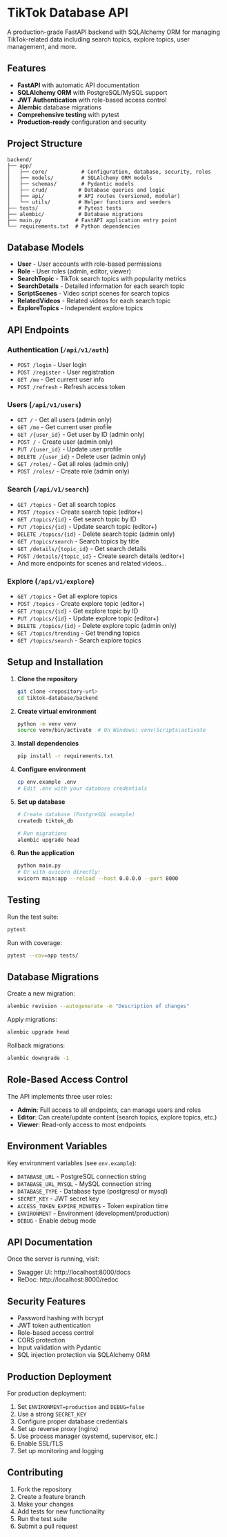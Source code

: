 # TikTok Database API

A production-grade FastAPI backend with SQLAlchemy ORM for managing TikTok-related data including search topics, explore topics, user management, and more.

## Features

- **FastAPI** with automatic API documentation
- **SQLAlchemy ORM** with PostgreSQL/MySQL support
- **JWT Authentication** with role-based access control
- **Alembic** database migrations
- **Comprehensive testing** with pytest
- **Production-ready** configuration and security

## Project Structure

```
backend/
├── app/
│   ├── core/           # Configuration, database, security, roles
│   ├── models/         # SQLAlchemy ORM models
│   ├── schemas/        # Pydantic models
│   ├── crud/          # Database queries and logic
│   ├── api/           # API routes (versioned, modular)
│   └── utils/         # Helper functions and seeders
├── tests/             # Pytest tests
├── alembic/           # Database migrations
├── main.py           # FastAPI application entry point
└── requirements.txt  # Python dependencies
```

## Database Models

- **User** - User accounts with role-based permissions
- **Role** - User roles (admin, editor, viewer)
- **SearchTopic** - TikTok search topics with popularity metrics
- **SearchDetails** - Detailed information for each search topic
- **ScriptScenes** - Video script scenes for search topics
- **RelatedVideos** - Related videos for each search topic
- **ExploreTopics** - Independent explore topics

## API Endpoints

### Authentication (`/api/v1/auth`)

- `POST /login` - User login
- `POST /register` - User registration
- `GET /me` - Get current user info
- `POST /refresh` - Refresh access token

### Users (`/api/v1/users`)

- `GET /` - Get all users (admin only)
- `GET /me` - Get current user profile
- `GET /{user_id}` - Get user by ID (admin only)
- `POST /` - Create user (admin only)
- `PUT /{user_id}` - Update user profile
- `DELETE /{user_id}` - Delete user (admin only)
- `GET /roles/` - Get all roles (admin only)
- `POST /roles/` - Create role (admin only)

### Search (`/api/v1/search`)

- `GET /topics` - Get all search topics
- `POST /topics` - Create search topic (editor+)
- `GET /topics/{id}` - Get search topic by ID
- `PUT /topics/{id}` - Update search topic (editor+)
- `DELETE /topics/{id}` - Delete search topic (admin only)
- `GET /topics/search` - Search topics by title
- `GET /details/{topic_id}` - Get search details
- `POST /details/{topic_id}` - Create search details (editor+)
- And more endpoints for scenes and related videos...

### Explore (`/api/v1/explore`)

- `GET /topics` - Get all explore topics
- `POST /topics` - Create explore topic (editor+)
- `GET /topics/{id}` - Get explore topic by ID
- `PUT /topics/{id}` - Update explore topic (editor+)
- `DELETE /topics/{id}` - Delete explore topic (admin only)
- `GET /topics/trending` - Get trending topics
- `GET /topics/search` - Search explore topics

## Setup and Installation

1. **Clone the repository**

   ```bash
   git clone <repository-url>
   cd tiktok-database/backend
   ```

2. **Create virtual environment**

   ```bash
   python -m venv venv
   source venv/bin/activate  # On Windows: venv\Scripts\activate
   ```

3. **Install dependencies**

   ```bash
   pip install -r requirements.txt
   ```

4. **Configure environment**

   ```bash
   cp env.example .env
   # Edit .env with your database credentials
   ```

5. **Set up database**

   ```bash
   # Create database (PostgreSQL example)
   createdb tiktok_db

   # Run migrations
   alembic upgrade head
   ```

6. **Run the application**
   ```bash
   python main.py
   # Or with uvicorn directly:
   uvicorn main:app --reload --host 0.0.0.0 --port 8000
   ```

## Testing

Run the test suite:

```bash
pytest
```

Run with coverage:

```bash
pytest --cov=app tests/
```

## Database Migrations

Create a new migration:

```bash
alembic revision --autogenerate -m "Description of changes"
```

Apply migrations:

```bash
alembic upgrade head
```

Rollback migrations:

```bash
alembic downgrade -1
```

## Role-Based Access Control

The API implements three user roles:

- **Admin**: Full access to all endpoints, can manage users and roles
- **Editor**: Can create/update content (search topics, explore topics, etc.)
- **Viewer**: Read-only access to most endpoints

## Environment Variables

Key environment variables (see `env.example`):

- `DATABASE_URL` - PostgreSQL connection string
- `DATABASE_URL_MYSQL` - MySQL connection string
- `DATABASE_TYPE` - Database type (postgresql or mysql)
- `SECRET_KEY` - JWT secret key
- `ACCESS_TOKEN_EXPIRE_MINUTES` - Token expiration time
- `ENVIRONMENT` - Environment (development/production)
- `DEBUG` - Enable debug mode

## API Documentation

Once the server is running, visit:

- Swagger UI: http://localhost:8000/docs
- ReDoc: http://localhost:8000/redoc

## Security Features

- Password hashing with bcrypt
- JWT token authentication
- Role-based access control
- CORS protection
- Input validation with Pydantic
- SQL injection protection via SQLAlchemy ORM

## Production Deployment

For production deployment:

1. Set `ENVIRONMENT=production` and `DEBUG=false`
2. Use a strong `SECRET_KEY`
3. Configure proper database credentials
4. Set up reverse proxy (nginx)
5. Use process manager (systemd, supervisor, etc.)
6. Enable SSL/TLS
7. Set up monitoring and logging

## Contributing

1. Fork the repository
2. Create a feature branch
3. Make your changes
4. Add tests for new functionality
5. Run the test suite
6. Submit a pull request
